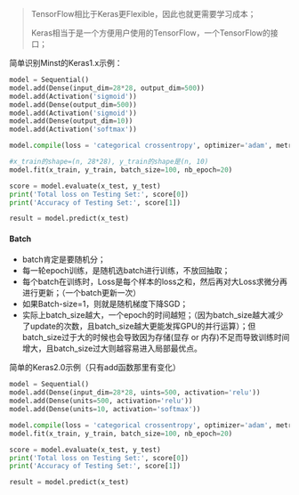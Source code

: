 > TensorFlow相比于Keras更Flexible，因此也就更需要学习成本；
>
> Keras相当于是一个方便用户使用的TensorFlow，一个TensorFlow的接口；

简单识别Minst的Keras1.x示例：

```python
model = Sequential()
model.add(Dense(input_dim=28*28, output_dim=500))
model.add(Activation('sigmoid'))
model.add(Dense(output_dim=500))
model.add(Activation('sigmoid'))
model.add(Dense(output_dim=10))
model.add(Activation('softmax'))

model.compile(loss = 'categorical crossentropy', optimizer='adam', metrics=['accuracy'])

#x_train的shape=(n, 28*28), y_train的shape是(n, 10)
model.fit(x_train, y_train, batch_size=100, nb_epoch=20)

score = model.evaluate(x_test, y_test)
print('Total loss on Testing Set:', score[0])
print('Accuracy of Testing Set:', score[1])

result = model.predict(x_test)
```



#### Batch

- batch肯定是要随机分；
- 每一轮epoch训练，是随机选batch进行训练，不放回抽取；
- 每个batch在训练时，Loss是每个样本的loss之和，然后再对大Loss求微分再进行更新；（一个batch更新一次）
- 如果Batch-size=1，则就是随机梯度下降SGD；
- 实际上batch_size越大，一个epoch的时间越短；（因为batch_size越大减少了update的次数，且batch_size越大更能发挥GPU的并行运算）；但batch_size过于大的时候也会导致因为存储(显存 or 内存)不足而导致训练时间增大，且batch_size过大则越容易进入局部最优点。



简单的Keras2.0示例（只有add函数那里有变化）

```python
model = Sequential()
model.add(Dense(input_dim=28*28, uints=500, activation='relu'))
model.add(Dense(units=500, activation='relu'))
model.add(Dense(units=10, activation='softmax'))

model.compile(loss = 'categorical crossentropy', optimizer='adam', metrics=['accuracy'])
model.fit(x_train, y_train, batch_size=100, nb_epoch=20)

score = model.evaluate(x_test, y_test)
print('Total loss on Testing Set:', score[0])
print('Accuracy of Testing Set:', score[1])

result = model.predict(x_test)
```

